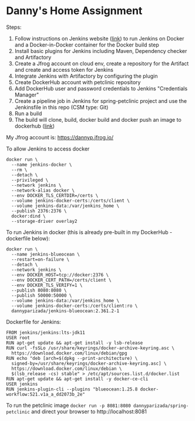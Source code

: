 # Danny's Home Assignment
Steps:
1. Follow instructions on Jenkins website ([link](https://www.jenkins.io/doc/book/installing/docker/)) to run Jenkins on Docker and a Docker-in-Docker container for the Docker build step
1. Install basic plugins for Jenkins including Maven, Dependency checker and Artifactory
1. Create a Jfrog account on cloud env, create a repository for the Artifact and create and access token for Jenkins
1. Integrate Jenkins with Artifactory by configuring the plugin
1. Create DockerHub account with petclinic repository
1. Add DockerHub user and password credentials to Jenkins "Credentials Manager"
1. Create a pipeline job in Jenkins for spring-petclinic project and use the Jenkinsfile in this repo (CSM type: Git)
1. Run a build
1. The build will clone, build, docker build and docker push an image to dockerhub ([link](https://hub.docker.com/repository/docker/dannyparizada/dockerhubrepo))


My Jfrog account is: https://dannyp.jfrog.io/


To allow Jenkins to access docker
```
docker run \                    
  --name jenkins-docker \
  --rm \
  --detach \
  --privileged \
  --network jenkins \
  --network-alias docker \
  --env DOCKER_TLS_CERTDIR=/certs \
  --volume jenkins-docker-certs:/certs/client \
  --volume jenkins-data:/var/jenkins_home \
  --publish 2376:2376 \
  docker:dind \
  --storage-driver overlay2
```

To run Jenkins in docker (this is already pre-built in my DockerHub - dockerfile below):
```
docker run \
  --name jenkins-blueocean \
  --restart=on-failure \
  --detach \
  --network jenkins \
  --env DOCKER_HOST=tcp://docker:2376 \
  --env DOCKER_CERT_PATH=/certs/client \
  --env DOCKER_TLS_VERIFY=1 \
  --publish 8080:8080 \
  --publish 50000:50000 \
  --volume jenkins-data:/var/jenkins_home \
  --volume jenkins-docker-certs:/certs/client:ro \
  dannyparizada/jenkins-blueocean:2.361.2-1 
```

Dockerfile for Jenkins:
```
FROM jenkins/jenkins:lts-jdk11
USER root
RUN apt-get update && apt-get install -y lsb-release
RUN curl -fsSLo /usr/share/keyrings/docker-archive-keyring.asc \
  https://download.docker.com/linux/debian/gpg
RUN echo "deb [arch=$(dpkg --print-architecture) \
  signed-by=/usr/share/keyrings/docker-archive-keyring.asc] \
  https://download.docker.com/linux/debian \
  $(lsb_release -cs) stable" > /etc/apt/sources.list.d/docker.list
RUN apt-get update && apt-get install -y docker-ce-cli
USER jenkins
RUN jenkins-plugin-cli --plugins "blueocean:1.25.8 docker-workflow:521.v1a_a_dd2073b_2e"
```

To run the petclinic image `docker run -p 8081:8080 dannyparizada/spring-petclinic`
and direct your browser to http://localhost:8081
